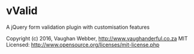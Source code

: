 # vValid

A jQuery form validation plugin with customisation features

Copyright (c) 2016, Vaughan Webber, http://www.vaughanderful.co.za
MIT Licensed: http://www.opensource.org/licenses/mit-license.php